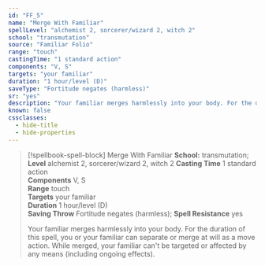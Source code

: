 ```yaml
---
id: "FF_5"
name: "Merge With Familiar"
spellLevel: "alchemist 2, sorcerer/wizard 2, witch 2"
school: "transmutation"
source: "Familiar Folio"
range: "touch"
castingTime: "1 standard action"
components: "V, S"
targets: "your familiar"
duration: "1 hour/level (D)"
saveType: "Fortitude negates (harmless)"
sr: "yes"
description: "Your familiar merges harmlessly into your body. For the duration of this spell, you or your familiar can separate or merge at will as a move action. While merged, your familiar can't be targeted or affected by any means (including ongoing effects)."
known: false
cssclasses:
  - hide-title
  - hide-properties
---
```


> [!spellbook-spell-block] Merge With Familiar
> **School:** transmutation; **Level** alchemist 2, sorcerer/wizard 2, witch 2
> **Casting Time** 1 standard action  
> **Components** V, S  
> **Range** touch  
> **Targets** your familiar  
> **Duration** 1 hour/level (D)  
> **Saving Throw** Fortitude negates (harmless); **Spell Resistance** yes
> 
> Your familiar merges harmlessly into your body. For the duration of this spell, you or your familiar can separate or merge at will as a move action. While merged, your familiar can't be targeted or affected by any means (including ongoing effects).